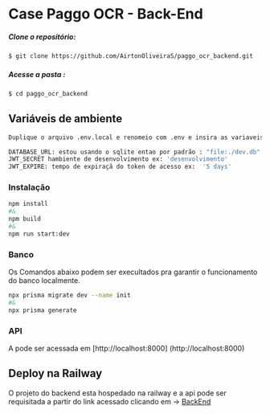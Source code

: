 # Case Paggo OCR - Back-End


##### Clone o repositório:
```sh
$ git clone https://github.com/AirtonOliveiraS/paggo_ocr_backend.git
```

##### Acesse a pasta :
```sh
$ cd paggo_ocr_backend
```

## Variáveis de ambiente

```bash
Duplique o arquivo .env.local e renomeio com .env e insira as variaveis de ambiente necessarias

DATABASE_URL: estou usando o sqlite entao por padrão : "file:./dev.db"
JWT_SECRET hambiente de desenvolvimento ex: 'desenvolvimento'
JWT_EXPIRE: tempo de expiraçã do token de acesso ex:  '5 days'
```




### Instalação

```bash
npm install
#&
npm build 
#&
npm run start:dev

```
### Banco
Os Comandos abaixo podem ser execultados  pra garantir o funcionamento do banco localmente.

```bash
npx prisma migrate dev --name init
#&
npx prisma generate

```


### API
A pode ser acessada em 
[http://localhost:8000] (http://localhost:8000) 



## Deploy na  Railway

O projeto do backend  esta hospedado na railway e  a api pode ser requisitada a partir do link  acessado clicando em ->  [BackEnd](https://paggoocrbackend-production.up.railway.app/) 